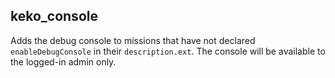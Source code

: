 ## keko_console
Adds the debug console to missions that have not declared `enableDebugConsole` in their `description.ext`. The console will be available to the logged-in admin only. 
